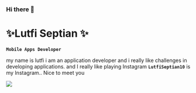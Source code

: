 ### Hi there 👋
# ✨Lutfi Septian ✨
**`Mobile Apps Developer`**

my name is lutfi i am an application developer and i really like challenges in developing applications. and I really like playing Instagram 
**`LutfiSeptian10`** is my Instagram.. Nice to meet you

<img src="https://cdn.jsdelivr.net/gh/devicons/devicon/icons/dart/dart-plain.svg" />
<!--
**LutfiSeptian/LutfiSeptian** is a ✨ _special_ ✨ repository because its `README.md` (this file) appears on your GitHub profile.

Here are some ideas to get you started:

- 🔭 I’m currently working on ...
- 🌱 I’m currently learning ...
- 👯 I’m looking to collaborate on ...
- 🤔 I’m looking for help with ...
- 💬 Ask me about ...
- 📫 How to reach me: ...
- 😄 Pronouns: ...
- ⚡ Fun fact: ...
-->
